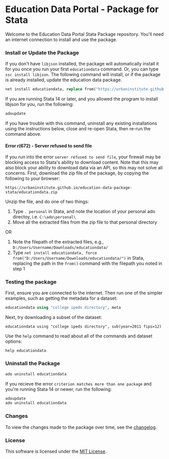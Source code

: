 # Education Data Portal - Package for Stata

Welcome to the Education Data Portal Stata Package repository. You'll need an internet connection to install and use the package.

### Install or Update the Package

If you don't have `libjson` installed, the package will automatically install it for you once you run your first `educationdata` command. Or, you can type `ssc install libjson`. The following command will install, or if the package is already installed, update the education data package.

```stata
net install educationdata, replace from("https://urbaninstitute.github.io/education-data-package-stata/")
```

If you are running Stata 14 or later, and you allowed the program to install libjson for you, run the following:

```stata
adoupdate
```

If you have trouble with this command, uninstall any existing installations using the instructions below, close and re-open Stata, then re-run the command above.

#### Error r(672) - Server refused to send file

If you run into the error `server refused to send file`, your firewall may be blocking access to Stata's ability to download content. Note that this may also block your ability to download data via an API, so this may not solve all concerns. First, download the zip file of the package, by copying the following to your browser:

```
https://urbaninstitute.github.io/education-data-package-stata/educationdata.zip
```

Unzip the file, and do one of two things:

1) Type `. personal` in Stata, and note the location of your personal ado directoy, i.e. `C:\ado\personal\`
2) Move all the extracted files from the zip file to that personal directory

OR

1) Note the filepath of the extracted files, e.g., `D:/Users/Username/Downloads/educationdata/`
2) Type `net install educationdata, force from("D:/Users/Username/Downloads/educationdata/")` in Stata, replacing the path in the `from()` command with the filepath you noted in step 1

### Testing the package

First, ensure you are connected to the internet. Then run one of the simpler examples, such as getting the metadata for a dataset:

```stata
educationdata using "college ipeds directory", meta
```

Next, try downloading a subset of the dataset:

```
educationdata using "college ipeds directory", sub(year=2011 fips=12)
```

Use the `help` command to read about all of the commands and dataset options:

```
help educationdata
```

### Uninstall the Package

```stata
ado uninstall educationdata
```

If you recieve the error `criterion matches more than one package` and you're running Stata 14 or newer, run the following:

```stata
adoupdate
ado uninstall educationdata
```

### Changes

To view the changes made to the package over time, see the [changelog](https://github.com/UrbanInstitute/education-data-package-stata/blob/master/changelog.md).

### License

This software is licensed under the [MIT License](https://github.com/UrbanInstitute/education-data-package-stata/blob/master/license.txt).
